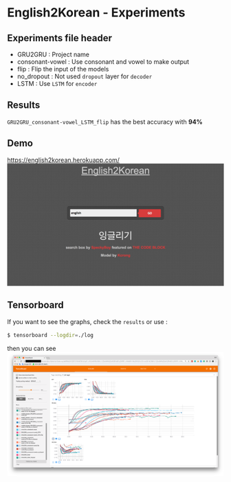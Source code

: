 # English2Korean - Experiments


## Experiments file header
- GRU2GRU : Project name
- consonant-vowel : Use consonant and vowel to make output
- flip : Flip the input of the models
- no_dropout : Not used `dropout` layer for `decoder`
- LSTM : Use `LSTM` for `encoder`

## Results
`GRU2GRU_consonant-vowel_LSTM_flip` has the best accuracy with **94%**

## Demo
https://english2korean.herokuapp.com/
![demo_image](./images/demo.png)


## Tensorboard
If you want to see the graphs, check the `results` or use :
```bash
$ tensorboard --logdir=./log
```

then you can see  
![tensorboard_image](./images/tensorboard.png)
